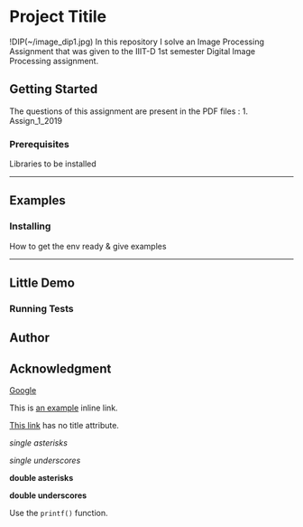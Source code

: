 # Project Titile 

!DIP(~/image_dip1.jpg)
In this repository I solve an Image Processing Assignment that was given to the IIIT-D 1st semester Digital Image Processing assignment. 

## Getting Started

The questions of this assignment are present in the PDF files : 1. Assign_1_2019

### Prerequisites

Libraries to be installed 

----
Examples
----


### Installing

How to get the env ready & give examples

----
Little Demo
----

### Running Tests

## Author

## Acknowledgment
[Google](www.google.com)

This is [an example](http://example.com/ "Title") inline link.

[This link](http://example.net/) has no title attribute.

*single asterisks*

_single underscores_

**double asterisks**

__double underscores__

Use the `printf()` function.


